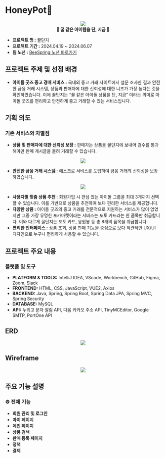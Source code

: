 # HoneyPot🍯
<p align="center">
  <img src="https://github.com/user-attachments/assets/dc07d065-0113-4b56-b37b-7813a36fa756">
  <br>
  <strong>🍯 꿀 같은 아이템을 단, 지금 🍯</strong>
</p>
  
- **프로젝트 명 :** 꿀단지
- **프로젝트 기간 :** 2024.04.19 ~ 2024.06.07
- **팀 노션 :** [BeeSpring 노션 바로가기](https://www.notion.so/Bee-d03cbe54805d45b7ae64c7f1cea6310e)
## 프로젝트 주제 및 선정 배경
- **아이돌 굿즈 중고 경매 서비스 :** 국내외 중고 거래 사이트에서 설문 조사한 결과 안전한 금융 거래 시스템, 상품과 판매자에 대한 신뢰성에 대한 니즈가 가장 높다는 것을 확인하였습니다. 이에 꿀단지는 “꿀 같은 아이돌 상품을 단, 지금” 이라는 의미로 아이돌 굿즈를 편리하고 안전하게 중고 거래할 수 있는 서비스입니다.
## 기획 의도
### 기존 서비스와 차별점
- **상품 및 판매자에 대한 신뢰성 보장 :** 판매자는 상품을 꿀단지에 보내어 검수를 통과해야만 판매 게시글을 올려 거래할 수 있습니다.
<p align="center">
  <img src="https://github.com/user-attachments/assets/23fea4db-1238-46fa-873b-c42a614118ab">
</p>

- **안전한 금융 거래 시스템 :** 에스크로 서비스를 도입하여 금융 거래의 신뢰성을 보장하였습니다.
<p align="center">
  <img src="https://github.com/user-attachments/assets/a82d7eb1-3071-4489-ba45-bfbb3e248fd2">
</p>

- **사용자별 맞춤 상품 추천 :** 회원가입 시 관심 있는 아이돌 그룹을 최대 3개까지 선택할 수 있습니다. 이를 기반으로 상품을 추천하여 보다 편리한 서비스를 제공합니다.
- **다양한 상품 :** 아이돌 굿즈의 중고 거래를 전문적으로 지원하는 서비스가 많이 없었지만 그중 가장 유명한 포카마켓이라는 서비스는 포토 카드라는 한 품목만 취급합니다. 이와 다르게 꿀단지는 포토 카드, 응원봉 등 총 8개의 품목을 취급합니다.
- **편리한 인터페이스 :** 상품 조회, 상품 판매 기능을 중심으로 보다 직관적인 UX/UI 디자인으로 누구나 편리하게 사용할 수 있습니다.
## 프로젝트 주요 내용
### 플랫폼 및 도구
- **PLATFORM & TOOLS:** IntelliJ IDEA, VScode, Workbench, GitHub, Figma, Zoom, Slack
- **FRONTEND:** HTML, CSS, JavaScript, VUE2, Axios
- **BACKEND:** Java, Spring, Spring Boot, Spring Data JPA, Spring MVC, Spring Security
- **DATABASE:** MySQL
- **API:** 누리고 문자 알림 API, 다음 카카오 주소 API, TinyMCEditor, Google SMTP, PortOne API
## ERD
<p align="center">
  <img src="https://github.com/user-attachments/assets/8ee63dc3-9598-4958-b788-19ffaf1e8302">
</p>

## Wireframe
<p align="center">
  <img src="https://github.com/user-attachments/assets/4d12f608-6abd-4ec6-a9b7-a0aff58c5e72">
</p>

## 주요 기능 설명
### ⚙️ 전체 기능
- **회원 관리 및 로그인**
- **마이 페이지**
- **메인 페이지**
- **상품 검색**
- **판매 등록 페이지**
- **정책**
- **결제**
